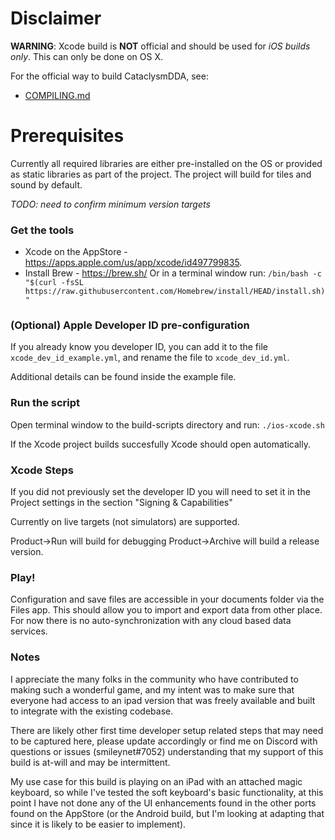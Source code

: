 # Disclaimer

**WARNING**: Xcode build is **NOT** official and should be used for *iOS builds only*. This can only be done on OS X.

For the official way to build CataclysmDDA, see:
  * [COMPILING.md](COMPILING.md)

# Prerequisites

Currently all required libraries are either pre-installed on the OS or provided as static libraries as part of the project. The project will build for tiles and sound by default.

*TODO: need to confirm minimum version targets*

### Get the tools

* Xcode on the AppStore - https://apps.apple.com/us/app/xcode/id497799835.
* Install Brew - https://brew.sh/
    Or in a terminal window run:
    `/bin/bash -c "$(curl -fsSL https://raw.githubusercontent.com/Homebrew/install/HEAD/install.sh)"`

### (Optional) Apple Developer ID pre-configuration

If you already know you developer ID, you can add it to the file `xcode_dev_id_example.yml`, and rename the file to `xcode_dev_id.yml`.

Additional details can be found inside the example file.

### Run the script

Open terminal window to the build-scripts directory and run:
`./ios-xcode.sh`

If the Xcode project builds succesfully Xcode should open automatically.

### Xcode Steps

If you did not previously set the developer ID you will need to set it in the Project settings in the section "Signing & Capabilities"

Currently on live targets (not simulators) are supported.

Product->Run will build for debugging
Product->Archive will build a release version.

### Play!

Configuration and save files are accessible in your documents folder via the Files app. This should allow you to import and export data from other place. For now there is no auto-synchronization with any cloud based data services.

### Notes

I appreciate the many folks in the community who have contributed to making such a wonderful game, and my intent was to make sure that everyone had access to an ipad version that was freely available and built to integrate with the existing codebase.

There are likely other first time developer setup related steps that may need to be captured here, please update accordingly or find me on Discord with questions or issues (smileynet#7052) understanding that my support of this build is at-will and may be intermittent.

My use case for this build is playing on an iPad with an attached magic keyboard, so while I've tested the soft keyboard's basic functionality, at this point I have not done any of the UI enhancements found in the other ports found on the AppStore (or the Android build, but I'm looking at adapting that since it is likely to be easier to implement).